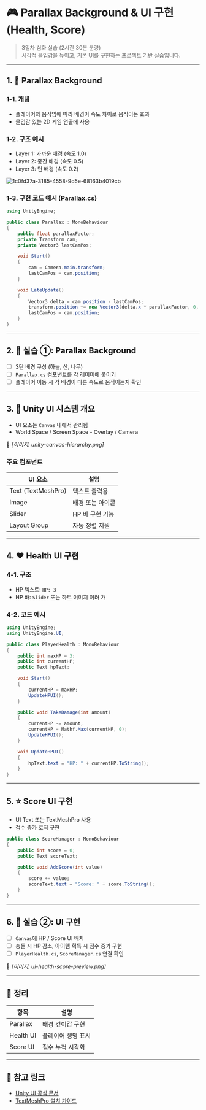 # 🎮 Parallax Background & UI 구현 (Health, Score)
> 3일차 심화 실습 (2시간 30분 분량)  
> 시각적 몰입감을 높이고, 기본 UI를 구현하는 프로젝트 기반 실습입니다.

---

## 1. 🌄 Parallax Background

### 1-1. 개념
- 플레이어의 움직임에 따라 배경이 속도 차이로 움직이는 효과
- 몰입감 있는 2D 게임 연출에 사용

### 1-2. 구조 예시
- Layer 1: 가까운 배경 (속도 1.0)
- Layer 2: 중간 배경 (속도 0.5)
- Layer 3: 먼 배경 (속도 0.2)

![1c0fd37a-3185-4558-9d5e-68163b4019cb](https://github.com/user-attachments/assets/968146e7-959a-48d7-972b-a481d5691a7a)


### 1-3. 구현 코드 예시 (Parallax.cs)

```csharp
using UnityEngine;

public class Parallax : MonoBehaviour
{
    public float parallaxFactor;
    private Transform cam;
    private Vector3 lastCamPos;

    void Start()
    {
        cam = Camera.main.transform;
        lastCamPos = cam.position;
    }

    void LateUpdate()
    {
        Vector3 delta = cam.position - lastCamPos;
        transform.position += new Vector3(delta.x * parallaxFactor, 0, 0);
        lastCamPos = cam.position;
    }
}
```

---

## 2. 🧪 실습 ①: Parallax Background

- [ ] 3단 배경 구성 (하늘, 산, 나무)
- [ ] `Parallax.cs` 컴포넌트를 각 레이어에 붙이기
- [ ] 플레이어 이동 시 각 배경이 다른 속도로 움직이는지 확인

---

## 3. 🧰 Unity UI 시스템 개요

- UI 요소는 `Canvas` 내에서 관리됨
- World Space / Screen Space - Overlay / Camera

📸 *[이미지: unity-canvas-hierarchy.png]*

### 주요 컴포넌트
| UI 요소 | 설명 |
|---------|------|
| Text (TextMeshPro) | 텍스트 출력용 |
| Image | 배경 또는 아이콘 |
| Slider | HP 바 구현 가능 |
| Layout Group | 자동 정렬 지원 |

---

## 4. ❤️ Health UI 구현

### 4-1. 구조
- HP 텍스트: `HP: 3`
- HP 바: `Slider` 또는 하트 이미지 여러 개

### 4-2. 코드 예시

```csharp
using UnityEngine;
using UnityEngine.UI;

public class PlayerHealth : MonoBehaviour
{
    public int maxHP = 3;
    public int currentHP;
    public Text hpText;

    void Start()
    {
        currentHP = maxHP;
        UpdateHPUI();
    }

    public void TakeDamage(int amount)
    {
        currentHP -= amount;
        currentHP = Mathf.Max(currentHP, 0);
        UpdateHPUI();
    }

    void UpdateHPUI()
    {
        hpText.text = "HP: " + currentHP.ToString();
    }
}
```

---

## 5. ⭐ Score UI 구현

- UI Text 또는 TextMeshPro 사용
- 점수 증가 로직 구현

```csharp
public class ScoreManager : MonoBehaviour
{
    public int score = 0;
    public Text scoreText;

    public void AddScore(int value)
    {
        score += value;
        scoreText.text = "Score: " + score.ToString();
    }
}
```

---

## 6. 🧪 실습 ②: UI 구현

- [ ] `Canvas`에 HP / Score UI 배치
- [ ] 충돌 시 HP 감소, 아이템 획득 시 점수 증가 구현
- [ ] `PlayerHealth.cs`, `ScoreManager.cs` 연결 확인

📸 *[이미지: ui-health-score-preview.png]*

---

## 🧠 정리

| 항목 | 설명 |
|------|------|
| Parallax | 배경 깊이감 구현 |
| Health UI | 플레이어 생명 표시 |
| Score UI | 점수 누적 시각화 |

---

## 🔗 참고 링크

- [Unity UI 공식 문서](https://docs.unity3d.com/Manual/UIToolkits.html)
- [TextMeshPro 설치 가이드](https://docs.unity3d.com/Packages/com.unity.textmeshpro@3.0/manual/index.html)
